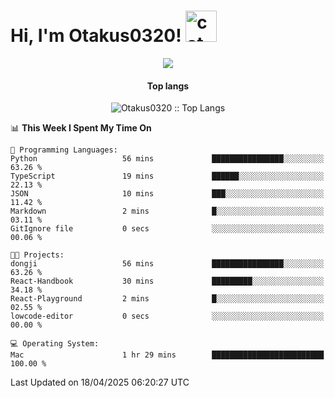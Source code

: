 <h1> Hi, I'm Otakus0320! <img src="https://media.giphy.com/media/mGcNjsfWAjY5AEZNw6/giphy.gif" width="50" alt="cat"></h1>

<p align="center"><a href="https://wakatime.com/@044d69d0-1253-4f60-96b6-5d19a0f9dde5"><img src="https://wakatime.com/badge/user/044d69d0-1253-4f60-96b6-5d19a0f9dde5.svg" /></a></p>

<h4 align="center">Top langs</h4>

<p align="center"><img src="https://github-readme-stats.vercel.app/api/top-langs/?username=Otakus0320&langs_count=10&theme=tokyonight&layout=compact&timestamp={{random_number}}" alt="Otakus0320 :: Top Langs" /></p>

<!--START_SECTION:waka-->
📊 **This Week I Spent My Time On** 

```text
💬 Programming Languages: 
Python                   56 mins             ████████████████░░░░░░░░░   63.26 % 
TypeScript               19 mins             ██████░░░░░░░░░░░░░░░░░░░   22.13 % 
JSON                     10 mins             ███░░░░░░░░░░░░░░░░░░░░░░   11.42 % 
Markdown                 2 mins              █░░░░░░░░░░░░░░░░░░░░░░░░   03.11 % 
GitIgnore file           0 secs              ░░░░░░░░░░░░░░░░░░░░░░░░░   00.06 % 

🐱‍💻 Projects: 
dongji                   56 mins             ████████████████░░░░░░░░░   63.26 % 
React-Handbook           30 mins             █████████░░░░░░░░░░░░░░░░   34.18 % 
React-Playground         2 mins              █░░░░░░░░░░░░░░░░░░░░░░░░   02.55 % 
lowcode-editor           0 secs              ░░░░░░░░░░░░░░░░░░░░░░░░░   00.00 % 

💻 Operating System: 
Mac                      1 hr 29 mins        █████████████████████████   100.00 % 
```


 Last Updated on 18/04/2025 06:20:27 UTC
<!--END_SECTION:waka-->
